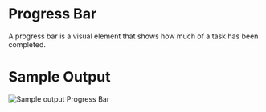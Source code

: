 Progress Bar
========================================================

A progress bar is a visual element that shows how much of a task has been completed.

Sample Output
========================================================

![Sample output Progress Bar](https://github.com/nihathalici/The-Big-Book-of-Small-Python-Projects/blob/main/C57-Project-57-Progress-Bar/progressbar_sample_output.PNG)
